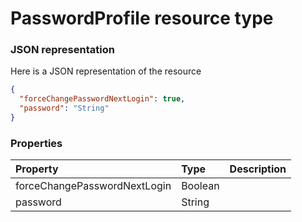 # PasswordProfile resource type



### JSON representation

Here is a JSON representation of the resource

```json
{
  "forceChangePasswordNextLogin": true,
  "password": "String"
}

```
### Properties
| Property	   | Type	|Description|
|:---------------|:--------|:----------|
|forceChangePasswordNextLogin|Boolean||
|password|String||
<!-- uuid: 3697c13a-91e8-4fe2-91a7-eab98cefa2d2\n2015-10-09 15:13:50 UTC -->